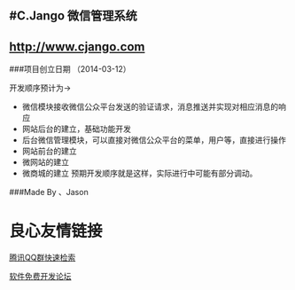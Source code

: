 #C.Jango 微信管理系统
---------------------
http://www.cjango.com
---------------------
###项目创立日期 （2014-03-12）

开发顺序预计为->
* 微信模块接收微信公众平台发送的验证请求，消息推送并实现对相应消息的响应
* 网站后台的建立，基础功能开发
* 后台微信管理模块，可以直接对微信公众平台的菜单，用户等，直接进行操作
* 网站前台的建立
* 微网站的建立
* 微商城的建立
预期开发顺序就是这样，实际进行中可能有部分调动。





###Made By 、Jason

 # 良心友情链接

[腾讯QQ群快速检索](http://u.720life.cn/s/8cf73f7c)

[软件免费开发论坛](http://u.720life.cn/s/bbb01dc0)